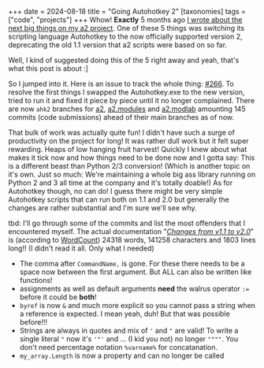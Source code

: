 +++
date = 2024-08-18
title = "Going Autohotkey 2"
[taxonomies]
tags = ["code", "projects"]
+++
Whow! **Exactly** 5 months ago [I wrote about the next big things on my a2 project](@/blog/a2works4me.md). One of these 5 things was switching its scripting language Autohotkey to the now officially supported version 2, deprecating the old 1.1 version that a2 scripts were based on so far.

Well, I kind of suggested doing this of the 5 right away and yeah, that's what this post is about :]

So I jumped into it. Here is an issue to track the whole thing: [#266](https://github.com/ewerybody/a2/issues/266). To resolve the first things I swapped the Autohotkey.exe to the new version, tried to run it and fixed it piece by piece until it no longer complained. There are now `ahk2` branches for [a2](https://github.com/ewerybody/a2/tree/ahk2), [a2.modules](https://github.com/ewerybody/a2.modules/tree/ahk2) and [a2.modlab](https://github.com/a2script/a2.modlab/tree/ahk2) amounting 145 commits (code submissions) ahead of their main branches as of now.

That bulk of work was actually quite fun! I didn't have such a surge of productivity on the project for long! It was rather dull work but it felt super rewarding. Heaps of low hanging fruit harvest! Quickly I knew about what makes it tick now and how things need to be done now and I gotta say: This is a different beast than Python 2/3 conversion! (Which is another topic on it's own. Just so much: We're maintaining a whole big ass library running on Python 2 and 3 all time at the company and it's totally doable!) As for Autohotkey though, no can do! I guess there might be very simple Autohotkey scripts that can run both on 1.1 and 2.0 but generally the changes are rather substantial and I'm sure we'll see why.

tbd: I'll go through some of the commits and list the most offenders that I encountered myself. The actual documentation "[*Changes from v1.1 to v2.0*](https://www.autohotkey.com/docs/v2/v2-changes.htm)" is (according to [WordCount](https://github.com/ewerybody/a2.modules/tree/master/texTools#wordcount---tooltip-with-selected-text-information-wino)) 24318 words, 141258 characters and 1803 lines long!! (I didn't read it all. Only what I needed)

* The comma after `CommandName,` is gone. For these there needs to be a space now between the first argument. But ALL can also be written like functions!
* assignments as well as default arguments **need** the walrus operator `:=`
  before it could be **both**!
* `byref` is now `&` and much more explicit
  so you cannot pass a string when a reference is expected. I mean yeah, duh! But that was possible before!!!
* Strings are always in quotes and mix of `'` and `"` are valid! To write a single literal `"` now it's `'"'` and ... (I kid you not) no longer `""""`. You don't need percentage notation `%varname%` for concatanation.
* `my_array.Length` is now a property and can no longer be called
